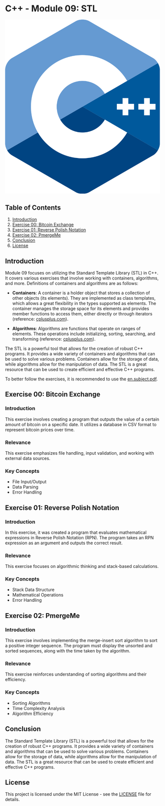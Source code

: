 # C++ - Module 09: STL

![C++ Logo](cpp_logo.png)

## Table of Contents

1. [Introduction](#introduction)
2. [Exercise 00: Bitcoin Exchange](#exercise-00-bitcoin-exchange)
3. [Exercise 01: Reverse Polish Notation](#exercise-01-reverse-polish-notation)
4. [Exercise 02: PmergeMe](#exercise-02-pmergeme)
5. [Conclusion](#conclusion)
6. [License](#license)

## Introduction

Module 09 focuses on utilizing the Standard Template Library (STL) in C++. It covers various exercises that involve working with containers, algorithms, and more.
Definitions of containers and algorithms are as follows:

- **Containers**: A container is a holder object that stores a collection of other objects (its elements). They are implemented as class templates, which allows a great flexibility in the types supported as elements. The container manages the storage space for its elements and provides member functions to access them, either directly or through iterators (reference: [cplusplus.com](http://www.cplusplus.com/reference/stl/)).

- **Algorithms**: Algorithms are functions that operate on ranges of elements. These operations include initializing, sorting, searching, and transforming (reference: [cplusplus.com](http://www.cplusplus.com/reference/algorithm/)).

The STL is a powerful tool that allows for the creation of robust C++ programs. It provides a wide variety of containers and algorithms that can be used to solve various problems. Containers allow for the storage of data, while algorithms allow for the manipulation of data. The STL is a great resource that can be used to create efficient and effective C++ programs.

To better follow the exercises, it is recommended to use the [en.subject.pdf](subject.pdf).


## Exercise 00: Bitcoin Exchange

### Introduction

This exercise involves creating a program that outputs the value of a certain amount of bitcoin on a specific date. It utilizes a database in CSV format to represent bitcoin prices over time.

### Relevance

This exercise emphasizes file handling, input validation, and working with external data sources.

### Key Concepts

- File Input/Output
- Data Parsing
- Error Handling

## Exercise 01: Reverse Polish Notation

### Introduction

In this exercise, it was created a program that evaluates mathematical expressions in Reverse Polish Notation (RPN). The program takes an RPN expression as an argument and outputs the correct result.

### Relevance

This exercise focuses on algorithmic thinking and stack-based calculations.

### Key Concepts

- Stack Data Structure
- Mathematical Operations
- Error Handling

## Exercise 02: PmergeMe

### Introduction

This exercise involves implementing the merge-insert sort algorithm to sort a positive integer sequence. The program must display the unsorted and sorted sequences, along with the time taken by the algorithm.

### Relevance

This exercise reinforces understanding of sorting algorithms and their efficiency.

### Key Concepts

- Sorting Algorithms
- Time Complexity Analysis
- Algorithm Efficiency

## Conclusion

The Standard Template Library (STL) is a powerful tool that allows for the creation of robust C++ programs. It provides a wide variety of containers and algorithms that can be used to solve various problems. Containers allow for the storage of data, while algorithms allow for the manipulation of data. The STL is a great resource that can be used to create efficient and effective C++ programs.


## License
    
This project is licensed under the MIT License - see the [LICENSE](LICENSE) file for details.
